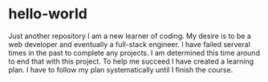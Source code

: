# hello-world
Just another repository
I am a new learner of coding. My desire is to be a web developer and eventually a full-stack engineer. I have failed serveral times in the past to complete any projects. I am determined this time around to end that with this project. To help me succeed I have created a learning plan. I have to follow my plan systematically until I finish the course.
